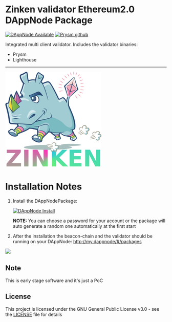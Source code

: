 # Zinken validator Ethereum2.0 DAppNode Package

[![DAppNode Available](https://img.shields.io/badge/DAppNode-Available-brightgreen.svg)](http://my.dappnode/#/installer/zinken-validator.dnp.dappnode.eth)
[![Prysm github](https://img.shields.io/badge/Prysm-Github-blue.svg)](https://prylabs.net/)

Integrated multi client validator. Includes the validator binaries:

- Prysm
- Lighthouse

---

![avatar](avatar-zinken-validator.png)

# Installation Notes

1. Install the DAppNodePackage:

   [![DAppNode Install](https://img.shields.io/badge/DAppNode-Install-blue.svg)](http://my.admin.dnp.dappnode.eth/#/installer/zinken-validator.dnp.dappnode.eth)

   **NOTE:** You can choose a password for your account or the package will auto generate a random one automatically at the first start

2. After the installation the beacon-chain and the validator should be running on your DAppNode: http://my.dappnode/#/packages

![](https://i.imgur.com/11y8pgQ.png)

## Note

This is early stage software and it's just a PoC

## License

This project is licensed under the GNU General Public License v3.0 - see the [LICENSE](LICENSE) file for details
